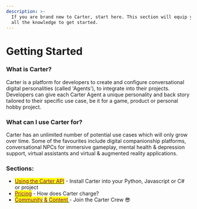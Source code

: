 ```yaml
---
description: >-
  If you are brand new to Carter, start here. This section will equip you with
  all the knowledge to get started.
---
```


# Getting Started

### What is Carter?

Carter is a platform for developers to create and configure conversational digital personalities (called 'Agents'), to integrate into their projects. Developers can give each Carter Agent a unique personality and back story tailored to their specific use case, be it for a game, product or personal hobby project.

### What can I use Carter for?

Carter has an unlimited number of potential use cases which will only grow over time. Some of the favourites include digital companionship platforms, conversational NPCs for immersive gameplay, mental health & depression support, virtual assistants and virtual & augmented reality applications.

### Sections:

* [<mark style="color:purple;">Using the Carter API</mark>](broken-reference) - Install Carter into your Python, Javascript or C# or project
* [<mark style="color:purple;">Pricing</mark>](getting-started/pricing-beta.md) - How does Carter charge?
* [<mark style="color:purple;">Community</mark> <mark style="color:purple;">&</mark> <mark style="color:purple;">Content</mark> ](getting-started/community-and-content.md)- Join the Carter Crew 😎



